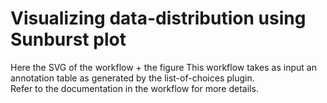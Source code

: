 # Visualizing data-distribution using Sunburst plot
Here the SVG of the workflow + the figure
This workflow takes as input an annotation table as generated by the list-of-choices plugin.  
Refer to the documentation in the workflow for more details.  
